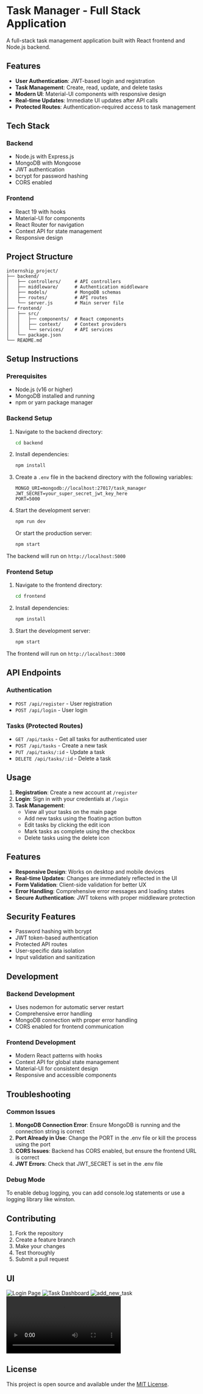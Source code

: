 # Task Manager - Full Stack Application

A full-stack task management application built with React frontend and Node.js backend.

## Features

- **User Authentication**: JWT-based login and registration
- **Task Management**: Create, read, update, and delete tasks
- **Modern UI**: Material-UI components with responsive design
- **Real-time Updates**: Immediate UI updates after API calls
- **Protected Routes**: Authentication-required access to task management

## Tech Stack

### Backend
- Node.js with Express.js
- MongoDB with Mongoose
- JWT authentication
- bcrypt for password hashing
- CORS enabled

### Frontend
- React 19 with hooks
- Material-UI for components
- React Router for navigation
- Context API for state management
- Responsive design

## Project Structure

```
internship_project/
├── backend/
│   ├── controllers/     # API controllers
│   ├── middleware/      # Authentication middleware
│   ├── models/          # MongoDB schemas
│   ├── routes/          # API routes
│   └── server.js        # Main server file
├── frontend/
│   ├── src/
│   │   ├── components/  # React components
│   │   ├── context/     # Context providers
│   │   └── services/    # API services
│   └── package.json
└── README.md
```

## Setup Instructions

### Prerequisites
- Node.js (v16 or higher)
- MongoDB installed and running
- npm or yarn package manager

### Backend Setup

1. Navigate to the backend directory:
   ```bash
   cd backend
   ```

2. Install dependencies:
   ```bash
   npm install
   ```

3. Create a `.env` file in the backend directory with the following variables:
   ```env
   MONGO_URI=mongodb://localhost:27017/task_manager
   JWT_SECRET=your_super_secret_jwt_key_here
   PORT=5000
   ```

4. Start the development server:
   ```bash
   npm run dev
   ```

   Or start the production server:
   ```bash
   npm start
   ```

The backend will run on `http://localhost:5000`

### Frontend Setup

1. Navigate to the frontend directory:
   ```bash
   cd frontend
   ```

2. Install dependencies:
   ```bash
   npm install
   ```

3. Start the development server:
   ```bash
   npm start
   ```

The frontend will run on `http://localhost:3000`

## API Endpoints

### Authentication
- `POST /api/register` - User registration
- `POST /api/login` - User login

### Tasks (Protected Routes)
- `GET /api/tasks` - Get all tasks for authenticated user
- `POST /api/tasks` - Create a new task
- `PUT /api/tasks/:id` - Update a task
- `DELETE /api/tasks/:id` - Delete a task

## Usage

1. **Registration**: Create a new account at `/register`
2. **Login**: Sign in with your credentials at `/login`
3. **Task Management**: 
   - View all your tasks on the main page
   - Add new tasks using the floating action button
   - Edit tasks by clicking the edit icon
   - Mark tasks as complete using the checkbox
   - Delete tasks using the delete icon

## Features

- **Responsive Design**: Works on desktop and mobile devices
- **Real-time Updates**: Changes are immediately reflected in the UI
- **Form Validation**: Client-side validation for better UX
- **Error Handling**: Comprehensive error messages and loading states
- **Secure Authentication**: JWT tokens with proper middleware protection

## Security Features

- Password hashing with bcrypt
- JWT token-based authentication
- Protected API routes
- User-specific data isolation
- Input validation and sanitization

## Development

### Backend Development
- Uses nodemon for automatic server restart
- Comprehensive error handling
- MongoDB connection with proper error handling
- CORS enabled for frontend communication

### Frontend Development
- Modern React patterns with hooks
- Context API for global state management
- Material-UI for consistent design
- Responsive and accessible components

## Troubleshooting

### Common Issues

1. **MongoDB Connection Error**: Ensure MongoDB is running and the connection string is correct
2. **Port Already in Use**: Change the PORT in the .env file or kill the process using the port
3. **CORS Issues**: Backend has CORS enabled, but ensure the frontend URL is correct
4. **JWT Errors**: Check that JWT_SECRET is set in the .env file

### Debug Mode

To enable debug logging, you can add console.log statements or use a logging library like winston.

## Contributing

1. Fork the repository
2. Create a feature branch
3. Make your changes
4. Test thoroughly
5. Submit a pull request


## UI
![Login Page](login_page.png)
![Task Dashboard](Task_dashboard.png)
![add_new_task](add_new_task.png)
![web_app_presentation (MP4)](Web_App_presentation.mp4)




## License

This project is open source and available under the [MIT License](LICENSE). 